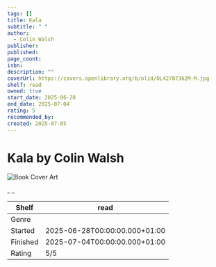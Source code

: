 ```yaml
---
tags: []
title: Kala
subtitle: " "
author:
  - Colin Walsh
publisher: 
published: 
page_count: 
isbn: 
description: ""
coverUrl: https://covers.openlibrary.org/b/olid/OL42707362M-M.jpg
shelf: read
owned: true
start_date: 2025-06-28
end_date: 2025-07-04
rating: 5
recommended_by: 
created: 2025-07-05
---
```


# Kala by Colin Walsh

![Book Cover Art](https://covers.openlibrary.org/b/olid/OL42707362M-M.jpg)

_ _

| Shelf | read |
| --- | --- |
| Genre |  |
| Started | 2025-06-28T00:00:00.000+01:00 |
| Finished | 2025-07-04T00:00:00.000+01:00 |
| Rating | 5/5 |

